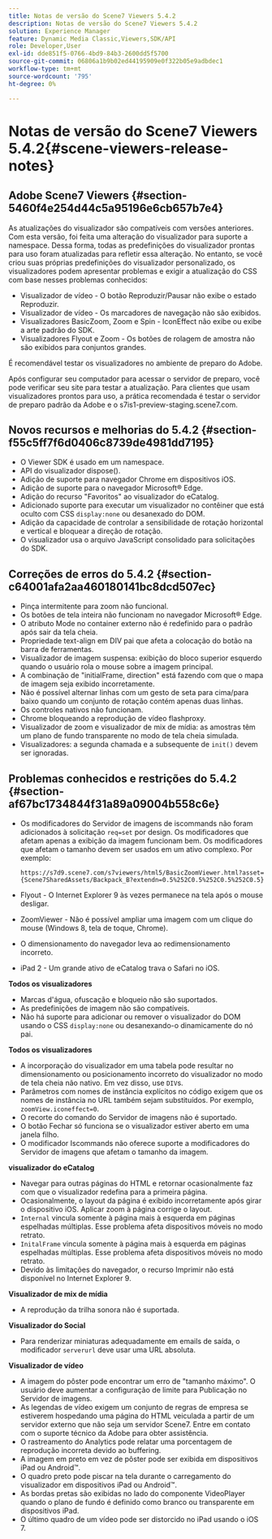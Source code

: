 ```yaml
---
title: Notas de versão do Scene7 Viewers 5.4.2
description: Notas de versão do Scene7 Viewers 5.4.2
solution: Experience Manager
feature: Dynamic Media Classic,Viewers,SDK/API
role: Developer,User
exl-id: dde851f5-0766-4bd9-84b3-2600dd5f5700
source-git-commit: 06806a1b9b02ed44195909e0f322b05e9adbdec1
workflow-type: tm+mt
source-wordcount: '795'
ht-degree: 0%

---
```


# Notas de versão do Scene7 Viewers 5.4.2{#scene-viewers-release-notes}

## Adobe Scene7 Viewers {#section-5460f4e254d44c5a95196e6cb657b7e4}

As atualizações do visualizador são compatíveis com versões anteriores. Com esta versão, foi feita uma alteração do visualizador para suporte a namespace. Dessa forma, todas as predefinições do visualizador prontas para uso foram atualizadas para refletir essa alteração. No entanto, se você criou suas próprias predefinições do visualizador personalizado, os visualizadores podem apresentar problemas e exigir a atualização do CSS com base nesses problemas conhecidos:

* Visualizador de vídeo - O botão Reproduzir/Pausar não exibe o estado Reproduzir.
* Visualizador de vídeo - Os marcadores de navegação não são exibidos.
* Visualizadores BasicZoom, Zoom e Spin - IconEffect não exibe ou exibe a arte padrão do SDK.
* Visualizadores Flyout e Zoom - Os botões de rolagem de amostra não são exibidos para conjuntos grandes.

É recomendável testar os visualizadores no ambiente de preparo do Adobe.

Após configurar seu computador para acessar o servidor de preparo, você pode verificar seu site para testar a atualização. Para clientes que usam visualizadores prontos para uso, a prática recomendada é testar o servidor de preparo padrão da Adobe e o s7is1-preview-staging.scene7.com.

## Novos recursos e melhorias do 5.4.2 {#section-f55c5ff7f6d0406c8739de4981dd7195}

* O Viewer SDK é usado em um namespace.
* API do visualizador dispose().
* Adição de suporte para navegador Chrome em dispositivos iOS.
* Adição de suporte para o navegador Microsoft® Edge.
* Adição do recurso &quot;Favoritos&quot; ao visualizador do eCatalog.
* Adicionado suporte para executar um visualizador no contêiner que está oculto com CSS `display:none` ou desanexado do DOM.
* Adição da capacidade de controlar a sensibilidade de rotação horizontal e vertical e bloquear a direção de rotação.
* O visualizador usa o arquivo JavaScript consolidado para solicitações do SDK.

## Correções de erros do 5.4.2 {#section-c64001afa2aa460180141bc8dcd507ec}

* Pinça intermitente para zoom não funcional.
* Os botões de tela inteira não funcionam no navegador Microsoft® Edge.
* O atributo Mode no container externo não é redefinido para o padrão após sair da tela cheia.
* Propriedade text-align em DIV pai que afeta a colocação do botão na barra de ferramentas.
* Visualizador de imagem suspensa: exibição do bloco superior esquerdo quando o usuário rola o mouse sobre a imagem principal.
* A combinação de &quot;initialFrame, direction&quot; está fazendo com que o mapa de imagem seja exibido incorretamente.
* Não é possível alternar linhas com um gesto de seta para cima/para baixo quando um conjunto de rotação contém apenas duas linhas.
* Os controles nativos não funcionam.
* Chrome bloqueando a reprodução de vídeo flashproxy.
* Visualizador de zoom e visualizador de mix de mídia: as amostras têm um plano de fundo transparente no modo de tela cheia simulada.
* Visualizadores: a segunda chamada e a subsequente de `init()` devem ser ignoradas.

## Problemas conhecidos e restrições do 5.4.2 {#section-af67bc1734844f31a89a09004b558c6e}

* Os modificadores do Servidor de imagens de iscommands não foram adicionados à solicitação `req=set` por design. Os modificadores que afetam apenas a exibição da imagem funcionam bem. Os modificadores que afetam o tamanho devem ser usados em um ativo complexo. Por exemplo:

  ```
  https://s7d9.scene7.com/s7viewers/html5/BasicZoomViewer.html?asset= {Scene7SharedAssets/Backpack_B?extendn=0.5%252C0.5%252C0.5%252C0.5}
  ```

* Flyout - O Internet Explorer 9 às vezes permanece na tela após o mouse desligar.
* ZoomViewer - Não é possível ampliar uma imagem com um clique do mouse (Windows 8, tela de toque, Chrome).
* O dimensionamento do navegador leva ao redimensionamento incorreto.
* iPad 2 - Um grande ativo de eCatalog trava o Safari no iOS.

**Todos os visualizadores**

* Marcas d&#39;água, ofuscação e bloqueio não são suportados.
* As predefinições de imagem não são compatíveis.
* Não há suporte para adicionar ou remover o visualizador do DOM usando o CSS `display:none` ou desanexando-o dinamicamente do nó pai.

**Todos os visualizadores**

* A incorporação do visualizador em uma tabela pode resultar no dimensionamento ou posicionamento incorreto do visualizador no modo de tela cheia não nativo. Em vez disso, use `DIV`s.
* Parâmetros com nomes de instância explícitos no código exigem que os nomes de instância no URL também sejam substituídos. Por exemplo, `zoomView.iconeffect=0`.
* O recorte do comando do Servidor de imagens não é suportado.
* O botão Fechar só funciona se o visualizador estiver aberto em uma janela filho.
* O modificador Iscommands não oferece suporte a modificadores do Servidor de imagens que afetam o tamanho da imagem.

**visualizador do eCatalog**

* Navegar para outras páginas do HTML e retornar ocasionalmente faz com que o visualizador redefina para a primeira página.
* Ocasionalmente, o layout da página é exibido incorretamente após girar o dispositivo iOS. Aplicar zoom à página corrige o layout.
* `Internal` vincula somente à página mais à esquerda em páginas espelhadas múltiplas. Esse problema afeta dispositivos móveis no modo retrato.
* `InitalFrame` vincula somente à página mais à esquerda em páginas espelhadas múltiplas. Esse problema afeta dispositivos móveis no modo retrato.
* Devido às limitações do navegador, o recurso Imprimir não está disponível no Internet Explorer 9.

**Visualizador de mix de mídia**

* A reprodução da trilha sonora não é suportada.

**Visualizador do Social**

* Para renderizar miniaturas adequadamente em emails de saída, o modificador `serverurl` deve usar uma URL absoluta.

**Visualizador de vídeo**

* A imagem do pôster pode encontrar um erro de &quot;tamanho máximo&quot;. O usuário deve aumentar a configuração de limite para Publicação no Servidor de imagens.
* As legendas de vídeo exigem um conjunto de regras de empresa se estiverem hospedando uma página do HTML veiculada a partir de um servidor externo que não seja um servidor Scene7. Entre em contato com o suporte técnico da Adobe para obter assistência.
* O rastreamento do Analytics pode relatar uma porcentagem de reprodução incorreta devido ao buffering.
* A imagem em preto em vez de pôster pode ser exibida em dispositivos iPad ou Android™.
* O quadro preto pode piscar na tela durante o carregamento do visualizador em dispositivos iPad ou Android™.
* As bordas pretas são exibidas no lado do componente VideoPlayer quando o plano de fundo é definido como branco ou transparente em dispositivos iPad.
* O último quadro de um vídeo pode ser distorcido no iPad usando o iOS 7.
